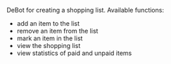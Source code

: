 DeBot for creating a shopping list.
Available functions:
- add an item to the list
- remove an item from the list
- mark an item in the list
- view the shopping list
- view statistics of paid and unpaid items
